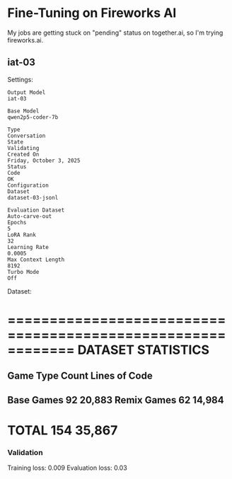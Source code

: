 # Fine-Tuning on Fireworks AI

My jobs are getting stuck on "pending" status on together.ai, so I'm trying fireworks.ai.

## iat-03

Settings:

```
Output Model
iat-03

Base Model
qwen2p5-coder-7b

Type
Conversation
State
Validating
Created On
Friday, October 3, 2025
Status
Code
OK
Configuration
Dataset
dataset-03-jsonl

Evaluation Dataset
Auto-carve-out
Epochs
5
LoRA Rank
32
Learning Rate
0.0005
Max Context Length
8192
Turbo Mode
Off
```

Dataset:

============================================================
DATASET STATISTICS
============================================================
Game Type            Count           Lines of Code
------------------------------------------------------------
Base Games           92              20,883
Remix Games          62              14,984
------------------------------------------------------------
TOTAL                154             35,867
============================================================


### Validation

Training loss: 0.009
Evaluation loss: 0.03